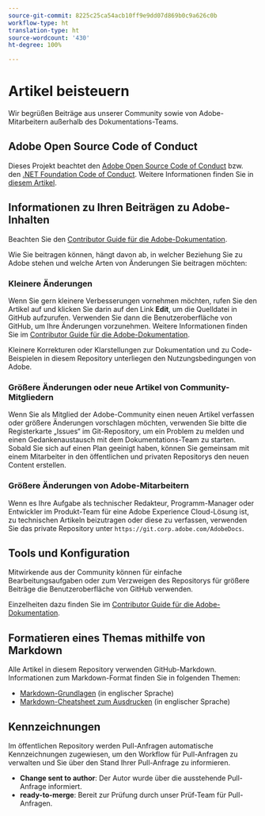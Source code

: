 ```yaml
---
source-git-commit: 8225c25ca54acb10ff9e9dd07d869b0c9a626c0b
workflow-type: ht
translation-type: ht
source-wordcount: '430'
ht-degree: 100%

---
```

# Artikel beisteuern

Wir begrüßen Beiträge aus unserer Community sowie von Adobe-Mitarbeitern außerhalb des Dokumentations-Teams.

## Adobe Open Source Code of Conduct

Dieses Projekt beachtet den [Adobe Open Source Code of Conduct](code-of-conduct.md) bzw. den [.NET Foundation Code of Conduct](https://dotnetfoundation.org/code-of-conduct). Weitere Informationen finden Sie in [diesem Artikel](contributing.md).

## Informationen zu Ihren Beiträgen zu Adobe-Inhalten

Beachten Sie den [Contributor Guide für die Adobe-Dokumentation](https://docs.adobe.com/content/help/de-DE/contributor/contributor-guide/introduction.html).

Wie Sie beitragen können, hängt davon ab, in welcher Beziehung Sie zu Adobe stehen und welche Arten von Änderungen Sie beitragen möchten:

### Kleinere Änderungen

Wenn Sie gern kleinere Verbesserungen vornehmen möchten, rufen Sie den Artikel auf und klicken Sie darin auf den Link **Edit**, um die Quelldatei in GitHub aufzurufen. Verwenden Sie dann die Benutzeroberfläche von GitHub, um Ihre Änderungen vorzunehmen. Weitere Informationen finden Sie im [Contributor Guide für die Adobe-Dokumentation](https://docs.adobe.com/content/help/de-DE/contributor/contributor-guide/introduction.html).

Kleinere Korrekturen oder Klarstellungen zur Dokumentation und zu Code-Beispielen in diesem Repository unterliegen den Nutzungsbedingungen von Adobe.

### Größere Änderungen oder neue Artikel von Community-Mitgliedern

Wenn Sie als Mitglied der Adobe-Community einen neuen Artikel verfassen oder größere Änderungen vorschlagen möchten, verwenden Sie bitte die Registerkarte „Issues“ im Git-Repository, um ein Problem zu melden und einen Gedankenaustausch mit dem Dokumentations-Team zu starten. Sobald Sie sich auf einen Plan geeinigt haben, können Sie gemeinsam mit einem Mitarbeiter in den öffentlichen und privaten Repositorys den neuen Content erstellen.

<!--
If you submit a pull request with significant changes to documentation and code examples, you'll see a message in the pull request asking you to submit an online contribution license agreement (CLA). We need you to complete the online form before we can review your pull request.
-->

### Größere Änderungen von Adobe-Mitarbeitern

Wenn es Ihre Aufgabe als technischer Redakteur, Programm-Manager oder Entwickler im Produkt-Team für eine Adobe Experience Cloud-Lösung ist, zu technischen Artikeln beizutragen oder diese zu verfassen, verwenden Sie das private Repository unter `https://git.corp.adobe.com/AdobeDocs`.

<!--Employees from other parts of the Adobe world should use the public repo for minor updates.-->

## Tools und Konfiguration

Mitwirkende aus der Community können für einfache Bearbeitungsaufgaben oder zum Verzweigen des Repositorys für größere Beiträge die Benutzeroberfläche von GitHub verwenden.

Einzelheiten dazu finden Sie im [Contributor Guide für die Adobe-Dokumentation](https://docs.adobe.com/content/help/de-DE/contributor/contributor-guide/introduction.html).

## Formatieren eines Themas mithilfe von Markdown

Alle Artikel in diesem Repository verwenden GitHub-Markdown. Informationen zum Markdown-Format finden Sie in folgenden Themen:

* [Markdown-Grundlagen](https://help.github.com/articles/getting-started-with-writing-and-formatting-on-github/) (in englischer Sprache)
* [Markdown-Cheatsheet zum Ausdrucken](https://guides.github.com/pdfs/markdown-cheatsheet-online.pdf) (in englischer Sprache)

## Kennzeichnungen

Im öffentlichen Repository werden Pull-Anfragen automatische Kennzeichnungen zugewiesen, um den Workflow für Pull-Anfragen zu verwalten und Sie über den Stand Ihrer Pull-Anfrage zu informieren.

* **Change sent to author**: Der Autor wurde über die ausstehende Pull-Anfrage informiert.
* **ready-to-merge**: Bereit zur Prüfung durch unser Prüf-Team für Pull-Anfragen.
